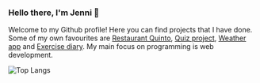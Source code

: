 ### Hello there, I'm Jenni 👋
Welcome to my Github profile! Here you can find projects that I have done. Some of my own favourites are [Restaurant Quinto](https://jennilehtonen.github.io/Restaurant-Quinto/), [Quiz project](https://jennilehtonen.github.io/Quiz-project/), [Weather app](https://github.com/JenniLehtonen/Weather-app) and [Exercise diary](https://github.com/JenniLehtonen/Exercise-diary). My main focus on programming is web development.

![Top Langs](https://github-readme-stats.vercel.app/api/top-langs/?username=JenniLehtonen)
<!--
**JenniLehtonen/JenniLehtonen** is a ✨ _special_ ✨ repository because its `README.md` (this file) appears on your GitHub profile.

Here are some ideas to get you started:

- 🔭 I’m currently working on ...
- 🌱 I’m currently learning ...
- 👯 I’m looking to collaborate on ...
- 🤔 I’m looking for help with ...
- 💬 Ask me about ...
- 📫 How to reach me: ...
- 😄 Pronouns: ...
- ⚡ Fun fact: ...
-->

